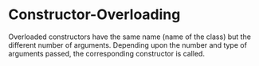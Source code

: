 # Constructor-Overloading
Overloaded constructors have the same name (name of the class) but the different number of arguments. Depending upon the number and type of arguments passed, the corresponding constructor is called.
